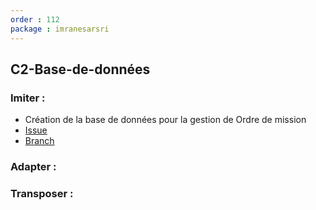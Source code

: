 ```yaml
---
order : 112
package : imranesarsri
---
```


## C2-Base-de-données

### Imiter :
- Création de la base de données pour la gestion de Ordre de mission
- [Issue](https://github.com/solicoders/gestion-personnels/issues/107)
- [Branch](https://github.com/solicoders/gestion-personnels/tree/107-gestionorderdesmissions_orderdesmissionsbackend)

### Adapter :

### Transposer :